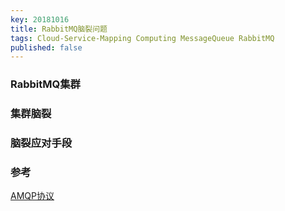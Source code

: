 ```yaml
---
key: 20181016
title: RabbitMQ脑裂问题
tags: Cloud-Service-Mapping Computing MessageQueue RabbitMQ
published: false
---
```


### RabbitMQ集群

### 集群脑裂

### 脑裂应对手段

### 参考
[AMQP协议](https://blog.csdn.net/zhangxinrun/article/details/6546479)